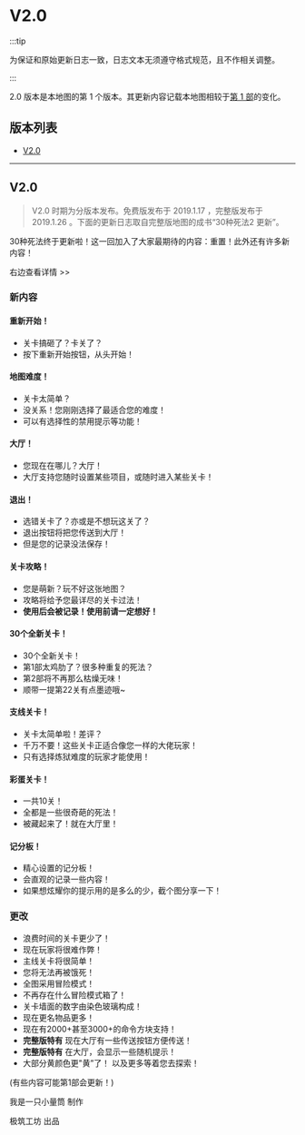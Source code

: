 # V2.0

:::tip

为保证和原始更新日志一致，日志文本无须遵守格式规范，且不作相关调整。

:::
  
2.0 版本是本地图的第 1 个版本。其更新内容记载本地图相较于[第 1 部](../../ways_to_die/homepage)的变化。

## 版本列表

- [V2.0](#v20-1)

---

## V2.0

> V2.0 时期为分版本发布。免费版发布于 2019.1.17 ，完整版发布于 2019.1.26 。下面的更新日志取自完整版地图的成书“30种死法2 更新”。

30种死法终于更新啦！这一回加入了大家最期待的内容：重置！此外还有许多新内容！

右边查看详情 >>

### 新内容

#### 重新开始！

- 关卡搞砸了？卡关了？
- 按下重新开始按钮，从头开始！

#### 地图难度！

- 关卡太简单？
- 没关系！您刚刚选择了最适合您的难度！
- 可以有选择性的禁用提示等功能！

#### 大厅！

- 您现在在哪儿？大厅！
- 大厅支持您随时设置某些项目，或随时进入某些关卡！

#### 退出！

- 选错关卡了？亦或是不想玩这关了？
- 退出按钮将把您传送到大厅！
- 但是您的记录没法保存！

#### 关卡攻略！

- 您是萌新？玩不好这张地图？
- 攻略将给予您最详尽的关卡过法！
- **使用后会被记录！使用前请一定想好！**

#### 30个全新关卡！

- 30个全新关卡！
- 第1部太鸡肋了？很多种重复的死法？
- 第2部将不再那么枯燥无味！
- 顺带一提第22关有点墨迹哦~

#### 支线关卡！

- 关卡太简单啦！差评？
- 千万不要！这些关卡正适合像您一样的大佬玩家！
- 只有选择炼狱难度的玩家才能使用！

#### 彩蛋关卡！

- 一共10关！
- 全都是一些很奇葩的死法！
- 被藏起来了！就在大厅里！

#### 记分板！

- 精心设置的记分板！
- 会直观的记录一些内容！
- 如果想炫耀你的提示用的是多么的少，截个图分享一下！

### 更改

- 浪费时间的关卡更少了！
- 现在玩家将很难作弊！
- 主线关卡将很简单！
- 您将无法再被饿死！
- 全图采用冒险模式！
- 不再存在什么冒险模式箱了！
- 关卡墙面的数字由染色玻璃构成！
- 现在更名物品更多！
- 现在有2000+甚至3000+的命令方块支持！
- **完整版特有** 现在大厅有一些传送按钮方便传送！
- **完整版特有** 在大厅，会显示一些随机提示！
- 大部分黄颜色更"黄”了！
以及更多等着您去探索！

(有些内容可能第1部会更新！)

我是一只小量筒 制作

极筑工坊 出品
